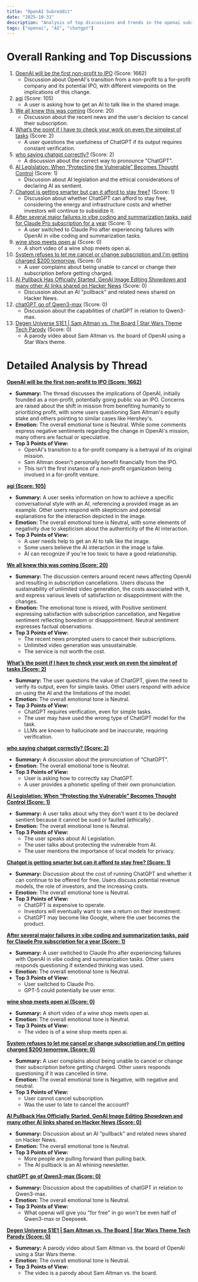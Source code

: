 ```yaml
---
title: "OpenAI Subreddit"
date: "2025-10-31"
description: "Analysis of top discussions and trends in the openai subreddit"
tags: ["openai", "AI", "chatgpt"]
---
```


# Overall Ranking and Top Discussions
1.  [OpenAI will be the first non-profit to IPO](https://i.redd.it/yqqgowyevfyf1.png) (Score: 1662)
    *   Discussion about OpenAI's transition from a non-profit to a for-profit company and its potential IPO, with different viewpoints on the implications of this change.
2.  [agi](https://i.redd.it/w3xh77rjfgyf1.jpeg) (Score: 105)
    *   A user is asking how to get an AI to talk like in the shared image.
3.  [We all knew this was coming](https://i.redd.it/7frcbswo2iyf1.png) (Score: 20)
    *   Discussion about the recent news and the user's decision to cancel their subscription.
4.  [What’s the point if I have to check your work on even the simplest of tasks](https://chatgpt.com/share/6904d38d-66e4-8013-afb1-fd8782ca0f67) (Score: 2)
    *   A user questions the usefulness of ChatGPT if its output requires constant verification.
5.  [who saying chatgpt correctly?](https://i.redd.it/vg2npo86ogyf1.png) (Score: 2)
    *   A discussion about the correct way to pronounce "ChatGPT".
6.  [AI Legislation: When “Protecting the Vulnerable” Becomes Thought Control](https://www.reddit.com/r/OpenAI/comments/1ol1nbc/ai_legislation_when_protecting_the_vulnerable/) (Score: 1)
    *   Discussion about AI legislation and the ethical considerations of declaring AI as sentient.
7.  [Chatgpt is getting smarter but can it afford to stay free?](https://www.reddit.com/r/OpenAI/comments/1ol1b16/chatgpt_is_getting_smarter_but_can_it_afford_to/) (Score: 1)
    *   Discussion about whether ChatGPT can afford to stay free, considering the energy and infrastructure costs and whether investors will continue to subsidize it.
8.  [After several major failures in vibe coding and summarization tasks, paid for Claude Pro subscription for a year](https://www.reddit.com/r/OpenAI/comments/1okux2r/after_several_major_failures_in_vibe_coding_and/) (Score: 1)
    *   A user switched to Claude Pro after experiencing failures with OpenAI in vibe coding and summarization tasks.
9.  [wine shop meets open ai](https://v.redd.it/epp4qe03xhyf1) (Score: 0)
    *   A short video of a wine shop meets open ai.
10. [System refuses to let me cancel or change subscription and I'm getting charged $200 tomorrow.](https://i.redd.it/pue2ug53ahyf1.png) (Score: 0)
    *   A user complains about being unable to cancel or change their subscription before getting charged.
11. [AI Pullback Has Officially Started, GenAI Image Editing Showdown and many other AI links shared on Hacker News](https://www.reddit.com/r/OpenAI/comments/1okwg23/ai_pullback_has_officially_started_genai_image/) (Score: 0)
    *   Discussion about an AI "pullback" and related news shared on Hacker News.
12. [chatGPT go of Qwen3-max](https://www.reddit.com/r/OpenAI/comments/1ol0o3l/chatgpt_go_of_qwen3max/) (Score: 0)
    *   Discussion about the capabilities of chatGPT in relation to Qwen3-max.
13. [Degen Universe S1E1 | Sam Altman vs. The Board | Star Wars Theme Tech Parody](https://youtu.be/pE1NHkRCC40?si=9zpCDZ0-L3STDCL2) (Score: 0)
    *   A parody video about Sam Altman vs. the board of OpenAI using a Star Wars theme.

# Detailed Analysis by Thread
**[OpenAI will be the first non-profit to IPO (Score: 1662)](https://i.redd.it/yqqgowyevfyf1.png)**
*  **Summary:** The thread discusses the implications of OpenAI, initially founded as a non-profit, potentially going public via an IPO. Concerns are raised about the shift in mission from benefiting humanity to prioritizing profit, with some users questioning Sam Altman's equity stake and others pointing to similar cases like Hershey's.
*  **Emotion:** The overall emotional tone is Neutral. While some comments express negative sentiments regarding the change in OpenAI's mission, many others are factual or speculative.
*  **Top 3 Points of View:**
    *   OpenAI's transition to a for-profit company is a betrayal of its original mission.
    *   Sam Altman doesn't personally benefit financially from the IPO.
    *   This isn't the first instance of a non-profit organization being involved in a for-profit venture.

**[agi (Score: 105)](https://i.redd.it/w3xh77rjfgyf1.jpeg)**
*  **Summary:** A user seeks information on how to achieve a specific conversational style with an AI, referencing a provided image as an example. Other users respond with skepticism and potential explanations for the interaction depicted in the image.
*  **Emotion:** The overall emotional tone is Neutral, with some elements of negativity due to skepticism about the authenticity of the AI interaction.
*  **Top 3 Points of View:**
    *   A user needs help to get an AI to talk like the image.
    *   Some users believe the AI interaction in the image is fake.
    *   AI can recognize if you're too toxic to have a good relationship.

**[We all knew this was coming (Score: 20)](https://i.redd.it/7frcbswo2iyf1.png)**
*  **Summary:**  The discussion centers around recent news affecting OpenAI and resulting in subscription cancellations. Users discuss the sustainability of unlimited video generation, the costs associated with it, and express various levels of satisfaction or disappointment with the changes.
*  **Emotion:** The emotional tone is mixed, with Positive sentiment expressing satisfaction with subscription cancellation, and Negative sentiment reflecting boredom or disappointment. Neutral sentiment expresses factual observations.
*  **Top 3 Points of View:**
    *   The recent news prompted users to cancel their subscriptions.
    *   Unlimited video generation was unsustainable.
    *   The service is not worth the cost.

**[What’s the point if I have to check your work on even the simplest of tasks (Score: 2)](https://chatgpt.com/share/6904d38d-66e4-8013-afb1-fd8782ca0f67)**
*  **Summary:**  The user questions the value of ChatGPT, given the need to verify its output, even for simple tasks. Other users respond with advice on using the AI and the limitations of the model.
*  **Emotion:** The overall emotional tone is Neutral.
*  **Top 3 Points of View:**
    *   ChatGPT requires verification, even for simple tasks.
    *   The user may have used the wrong type of ChatGPT model for the task.
    *   LLMs are known to hallucinate and be inaccurate, requiring verification.

**[who saying chatgpt correctly? (Score: 2)](https://i.redd.it/vg2npo86ogyf1.png)**
*  **Summary:**  A discussion about the pronunciation of "ChatGPT".
*  **Emotion:** The overall emotional tone is Neutral.
*  **Top 3 Points of View:**
    *   User is asking how to correctly say ChatGPT.
    *   A user provides a phonetic spelling of their own pronunciation.

**[AI Legislation: When “Protecting the Vulnerable” Becomes Thought Control (Score: 1)](https://www.reddit.com/r/OpenAI/comments/1ol1nbc/ai_legislation_when_protecting_the_vulnerable/)**
*  **Summary:** A user talks about why they don't want it to be declared sentient because it cannot be sued or faulted (ethically) .
*  **Emotion:** The overall emotional tone is Neutral.
*  **Top 3 Points of View:**
    *   The user speaks about AI Legislation.
    *   The user talks about protecting the vulnerable from AI.
    *   The user mentions the importance of local models for privacy.

**[Chatgpt is getting smarter but can it afford to stay free? (Score: 1)](https://www.reddit.com/r/OpenAI/comments/1ol1b16/chatgpt_is_getting_smarter_but_can_it_afford_to/)**
*  **Summary:**  Discussion about the cost of running ChatGPT and whether it can continue to be offered for free. Users discuss potential revenue models, the role of investors, and the increasing costs.
*  **Emotion:** The overall emotional tone is Neutral.
*  **Top 3 Points of View:**
    *   ChatGPT is expensive to operate.
    *   Investors will eventually want to see a return on their investment.
    *   ChatGPT may become like Google, where the user becomes the product.

**[After several major failures in vibe coding and summarization tasks, paid for Claude Pro subscription for a year (Score: 1)](https://www.reddit.com/r/OpenAI/comments/1okux2r/after_several_major_failures_in_vibe_coding_and/)**
*  **Summary:** A user switched to Claude Pro after experiencing failures with OpenAI in vibe coding and summarization tasks. Other users responds questioning if extended thinking was used.
*  **Emotion:** The overall emotional tone is Neutral.
*  **Top 3 Points of View:**
    *   User switched to Claude Pro.
    *   GPT-5 could potentially be user error.

**[wine shop meets open ai (Score: 0)](https://v.redd.it/epp4qe03xhyf1)**
*  **Summary:** A short video of a wine shop meets open ai.
*  **Emotion:** The overall emotional tone is Neutral.
*  **Top 3 Points of View:**
    *   The video is of a wine shop meets open ai.

**[System refuses to let me cancel or change subscription and I'm getting charged $200 tomorrow. (Score: 0)](https://i.redd.it/pue2ug53ahyf1.png)**
*  **Summary:** A user complains about being unable to cancel or change their subscription before getting charged. Other users responds questioning if it was cancelled in time.
*  **Emotion:** The overall emotional tone is Negative, with negative and neutral.
*  **Top 3 Points of View:**
    *   User cannot cancel subscription.
    *   Was the user to late to cancel the account?

**[AI Pullback Has Officially Started, GenAI Image Editing Showdown and many other AI links shared on Hacker News (Score: 0)](https://www.reddit.com/r/OpenAI/comments/1okwg23/ai_pullback_has_officially_started_genai_image/)**
*  **Summary:** Discussion about an AI "pullback" and related news shared on Hacker News.
*  **Emotion:** The overall emotional tone is Neutral.
*  **Top 3 Points of View:**
    *   More people are pulling forward than pulling back.
    *   The AI pullback is an AI whining newsletter.

**[chatGPT go of Qwen3-max (Score: 0)](https://www.reddit.com/r/OpenAI/comments/1ol0o3l/chatgpt_go_of_qwen3max/)**
*  **Summary:** Discussion about the capabilities of chatGPT in relation to Qwen3-max.
*  **Emotion:** The overall emotional tone is Neutral.
*  **Top 3 Points of View:**
    *   What openai will give you "for free" in go won't be even half of Qwen3-max or Deepseek.

**[Degen Universe S1E1 | Sam Altman vs. The Board | Star Wars Theme Tech Parody (Score: 0)](https://youtu.be/pE1NHkRCC40?si=9zpCDZ0-L3STDCL2)**
*  **Summary:** A parody video about Sam Altman vs. the board of OpenAI using a Star Wars theme.
*  **Emotion:** The overall emotional tone is Neutral.
*  **Top 3 Points of View:**
    *   The video is a parody about Sam Altman vs. the board.
